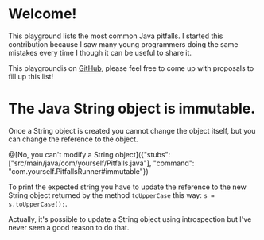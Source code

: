 # Welcome!

This playground lists the most common Java pitfalls. I started this contribution because I saw many young programmers doing the same mistakes every time I though it can be useful to share it.

This playgroundis on [GitHub](https://github.com), please feel free to come up with proposals to fill up this list!

# The Java String object is immutable.
Once a String object is created you cannot change the object itself, but you can change the reference to the object.

@[No, you can't modify a String object]({"stubs": ["src/main/java/com/yourself/Pitfalls.java"], "command": "com.yourself.PitfallsRunner#immutable"})

To print the expected string you have to update the reference to the new String object returned by the method `toUpperCase` this way: `s = s.toUpperCase();`.

Actually, it's possible to update a String object using introspection but I've never seen a good reason to do that.